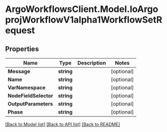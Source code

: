 # ArgoWorkflowsClient.Model.IoArgoprojWorkflowV1alpha1WorkflowSetRequest

## Properties

Name | Type | Description | Notes
------------ | ------------- | ------------- | -------------
**Message** | **string** |  | [optional] 
**Name** | **string** |  | [optional] 
**VarNamespace** | **string** |  | [optional] 
**NodeFieldSelector** | **string** |  | [optional] 
**OutputParameters** | **string** |  | [optional] 
**Phase** | **string** |  | [optional] 

[[Back to Model list]](../README.md#documentation-for-models) [[Back to API list]](../README.md#documentation-for-api-endpoints) [[Back to README]](../README.md)

